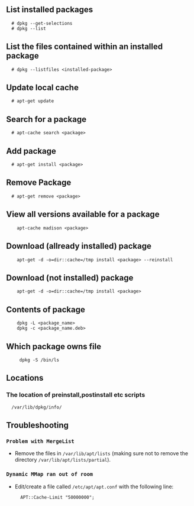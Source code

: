 <!--
Categories:
  - linux
Tags:
  - linux
  - debian
  - apt
-->


## List installed packages ##

      # dpkg --get-selections
      # dpkg --list

## List the files contained within an installed package ##

      # dpkg --listfiles <installed-package>

## Update local cache ##

      # apt-get update

## Search for a package ##

      # apt-cache search <package>

## Add package ##

      # apt-get install <package>

## Remove Package ##

      # apt-get remove <package>

## View all versions available for a package

        apt-cache madison <package>


## Download (allready installed) package

        apt-get -d -o=dir::cache=/tmp install <package> --reinstall

## Download (not installed) package

        apt-get -d -o=dir::cache=/tmp install <package>

## Contents of package

        dpkg -L <package_name>
        dpkg -c <package_name.deb>

## Which package owns file

         dpkg -S /bin/ls


## Locations ##

### The location of preinstall,postinstall etc scripts

      /var/lib/dpkg/info/

## Troubleshooting ##


### `Problem with MergeList` ###

- Remove the files in `/var/lib/apt/lists` (making sure not to remove the directory `/var/lib/apt/lists/partial`).

### `Dynamic MMap ran out of room`

- Edit/create a file called `/etc/apt/apt.conf` with the following line:

        APT::Cache-Limit "50000000";
